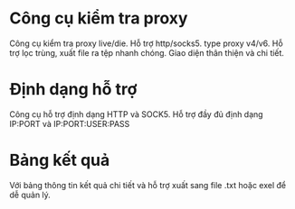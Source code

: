 # Công cụ kiểm tra proxy
Công cụ kiểm tra proxy live/die. Hỗ trợ http/socks5. type proxy v4/v6.
Hỗ trợ lọc trùng, xuất file ra tệp nhanh chóng. Giao diện thân thiện và chi tiết.
# Định dạng hỗ trợ
Công cụ hỗ trợ định dạng HTTP và SOCK5.
Hỗ trợ đầy đủ định dạng IP:PORT và IP:PORT:USER:PASS
# Bảng kết quả
Với bảng thông tin kết quả chi tiết và hỗ trợ xuất sang file .txt hoặc exel để dễ quản lý.
